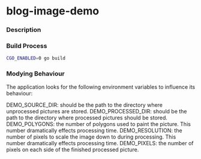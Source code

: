 # blog-image-demo

### Description

### Build Process
```sh
CGO_ENABLED=0 go build
```

### Modying Behaviour
The application looks for the following environment variables to influence its behaviour:

DEMO_SOURCE_DIR: should be the path to the directory where unprocessed pictures are stored.
DEMO_PROCESSED_DIR: should be the path to the directory where processed pictures should be stored.
DEMO_POLYGONS: the number of polygons used to paint the picture. This number dramatically effects processing time.
DEMO_RESOLUTION: the number of pixels to scale the image down to during processing. This number dramatically effects processing time.
DEMO_PIXELS: the number of pixels on each side of the finished processed picture.
